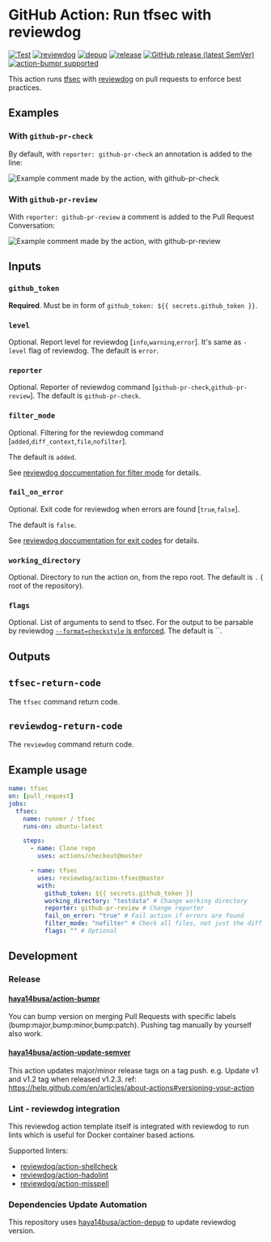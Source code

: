 # GitHub Action: Run tfsec with reviewdog

[![Test](https://github.com/reviewdog/action-tfsec/workflows/Test/badge.svg)](https://github.com/reviewdog/action-tfsec/actions?query=workflow%3ATest)
[![reviewdog](https://github.com/reviewdog/action-tfsec/workflows/reviewdog/badge.svg)](https://github.com/reviewdog/action-tfsec/actions?query=workflow%3Areviewdog)
[![depup](https://github.com/reviewdog/action-tfsec/workflows/depup/badge.svg)](https://github.com/reviewdog/action-tfsec/actions?query=workflow%3Adepup)
[![release](https://github.com/reviewdog/action-tfsec/workflows/release/badge.svg)](https://github.com/reviewdog/action-tfsec/actions?query=workflow%3Arelease)
[![GitHub release (latest SemVer)](https://img.shields.io/github/v/release/reviewdog/action-tfsec?logo=github&sort=semver)](https://github.com/reviewdog/action-tfsec/releases)
[![action-bumpr supported](https://img.shields.io/badge/bumpr-supported-ff69b4?logo=github&link=https://github.com/haya14busa/action-bumpr)](https://github.com/haya14busa/action-bumpr)

This action runs [tfsec](https://github.com/liamg/tfsec) with
[reviewdog](https://github.com/reviewdog/reviewdog) on pull requests
to enforce best practices.

## Examples

### With `github-pr-check`

By default, with `reporter: github-pr-check` an annotation is added to
the line:

![Example comment made by the action, with github-pr-check](./example-github-pr-check.png)

### With `github-pr-review`

With `reporter: github-pr-review` a comment is added to
the Pull Request Conversation:

![Example comment made by the action, with github-pr-review](./example-github-pr-review.png)

## Inputs

### `github_token`

**Required**. Must be in form of `github_token: ${{ secrets.github_token }}`.

### `level`

Optional. Report level for reviewdog [`info`,`warning`,`error`].
It's same as `-level` flag of reviewdog.
The default is `error`.

### `reporter`

Optional. Reporter of reviewdog command [`github-pr-check`,`github-pr-review`].
The default is `github-pr-check`.

### `filter_mode`

Optional. Filtering for the reviewdog command [`added`,`diff_context`,`file`,`nofilter`].

The default is `added`.

See [reviewdog doccumentation for filter mode](https://github.com/reviewdog/reviewdog/tree/master#filter-mode) for details.

### `fail_on_error`

Optional. Exit code for reviewdog when errors are found [`true`,`false`].

The default is `false`.

See [reviewdog doccumentation for exit codes](https://github.com/reviewdog/reviewdog/tree/master#exit-codes) for details.

### `working_directory`

Optional. Directory to run the action on, from the repo root.
The default is `.` ( root of the repository).

### `flags`

Optional. List of arguments to send to tfsec.
For the output to be parsable by reviewdog [`--format=checkstyle` is enforced](./entrypoint.sh).
The default is ``.

## Outputs

## `tfsec-return-code`

The `tfsec` command return code.

## `reviewdog-return-code`

The `reviewdog` command return code.

## Example usage

```yml
name: tfsec
on: [pull_request]
jobs:
  tfsec:
    name: runner / tfsec
    runs-on: ubuntu-latest

    steps:
      - name: Clone repo
        uses: actions/checkout@master

      - name: tfsec
        uses: reviewdog/action-tfsec@master
        with:
          github_token: ${{ secrets.github_token }}
          working_directory: "testdata" # Change working directory
          reporter: github-pr-review # Change reporter
          fail_on_error: "true" # Fail action if errors are found
          filter_mode: "nofilter" # Check all files, not just the diff
          flags: "" # Optional
```

## Development

### Release

#### [haya14busa/action-bumpr](https://github.com/haya14busa/action-bumpr)

You can bump version on merging Pull Requests with specific labels (bump:major,bump:minor,bump:patch).
Pushing tag manually by yourself also work.

#### [haya14busa/action-update-semver](https://github.com/haya14busa/action-update-semver)

This action updates major/minor release tags on a tag push. e.g. Update v1 and v1.2 tag when released v1.2.3.
ref: <https://help.github.com/en/articles/about-actions#versioning-your-action>

### Lint - reviewdog integration

This reviewdog action template itself is integrated with reviewdog to run lints
which is useful for Docker container based actions.

Supported linters:

- [reviewdog/action-shellcheck](https://github.com/reviewdog/action-shellcheck)
- [reviewdog/action-hadolint](https://github.com/reviewdog/action-hadolint)
- [reviewdog/action-misspell](https://github.com/reviewdog/action-misspell)

### Dependencies Update Automation

This repository uses [haya14busa/action-depup](https://github.com/haya14busa/action-depup) to update
reviewdog version.
